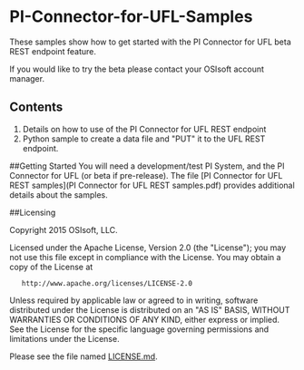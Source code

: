 # PI-Connector-for-UFL-Samples

These samples show how to get started with the PI Connector for UFL beta REST endpoint feature.

If you would like to try the beta please contact your OSIsoft account manager.

## Contents

1. Details on how to use of the PI Connector for UFL REST endpoint
2. Python sample to create a data file and "PUT" it to the UFL REST endpoint.

##Getting Started
You will need a development/test PI System, and the PI Connector for UFL (or beta if pre-release).
The file [PI Connector for UFL REST samples](PI Connector for UFL REST samples.pdf) provides additional details about the samples.

##Licensing

Copyright 2015 OSIsoft, LLC.

   Licensed under the Apache License, Version 2.0 (the "License");
   you may not use this file except in compliance with the License.
   You may obtain a copy of the License at

       http://www.apache.org/licenses/LICENSE-2.0

   Unless required by applicable law or agreed to in writing, software
   distributed under the License is distributed on an "AS IS" BASIS,
   WITHOUT WARRANTIES OR CONDITIONS OF ANY KIND, either express or implied.
   See the License for the specific language governing permissions and
   limitations under the License.
   
Please see the file named [LICENSE.md](LICENSE.md).


